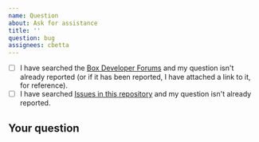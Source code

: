 ```yaml
---
name: Question
about: Ask for assistance
title: ''
question: bug
assignees: cbetta
---
```


- [ ] I have searched the [Box Developer Forums][dev-forums] and my question
  isn't already  reported (or if it has been reported, I have attached a link to
  it, for reference).
- [ ] I have searched [Issues in this repository][github-repo] and my question
  isn't already reported.

## Your question
<!-- Replace this text with a description of what question you have -->
<!-- Please include as much detail as possible -->

[api-docs]: https://developer.box.com/
[dev-forums]: https://community.box.com/t5/Platform-and-Development-Forum/bd-p/DeveloperForum
[github-repo]: https://github.com/box/box-postman/search?type=Issues
